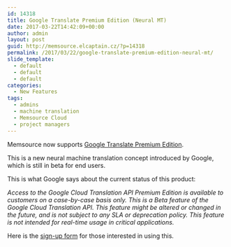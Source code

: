 ```yaml
---
id: 14318
title: Google Translate Premium Edition (Neural MT)
date: 2017-03-22T14:42:09+00:00
author: admin
layout: post
guid: http://memsource.elcaptain.cz/?p=14318
permalink: /2017/03/22/google-translate-premium-edition-neural-mt/
slide_template:
  - default
  - default
  - default
categories:
  - New Features
tags:
  - admins
  - machine translation
  - Memsource Cloud
  - project managers
---
```

Memsource now supports <a href="https://cloud.google.com/translate/docs/premium" target="_blank">Google Translate Premium Edition</a>.

This is a new neural machine translation concept introduced by Google, which is still in beta for end users.

This is what Google says about the current status of this product:

_Access to the Google Cloud Translation API Premium Edition is available to customers on a case-by-case basis only. This is a Beta feature of the Google Cloud Translation API. This feature might be altered or changed in the future, and is not subject to any SLA or deprecation policy. This feature is not intended for real-time usage in critical applications._

Here is the <a href="https://services.google.com/fb/forms/translationapi-beta/" target="_blank">sign-up form</a> for those interested in using this.